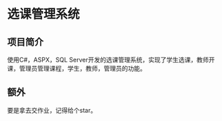 ﻿# 选课管理系统

## 项目简介
使用C#，ASPX，SQL Server开发的选课管理系统，实现了学生选课，教师开课，管理员管理课程，学生，教师，管理员的功能。

## 额外
要是拿去交作业，记得给个star。